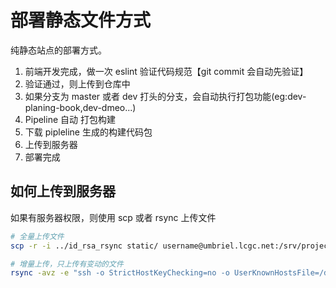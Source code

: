 # 部署静态文件方式

纯静态站点的部署方式。

1.  前端开发完成，做一次 eslint 验证代码规范【git commit 会自动先验证】
2.  验证通过，则上传到仓库中
3.  如果分支为 master 或者 dev 打头的分支，会自动执行打包功能(eg:dev-planing-book,dev-dmeo...)
4.  Pipeline 自动 打包构建
5.  下载 pipleline 生成的构建代码包
6.  上传到服务器
7.  部署完成

## 如何上传到服务器

如果有服务器权限，则使用 scp 或者 rsync 上传文件

```bash
# 全量上传文件
scp -r -i ../id_rsa_rsync static/ username@umbriel.lcgc.net:/srv/project-name/

# 增量上传，只上传有变动的文件
rsync -avz -e "ssh -o StrictHostKeyChecking=no -o UserKnownHostsFile=/dev/null -i ../id_rsa" --progress static username@umbriel.lcgc.net:/srv/project-name/
```

